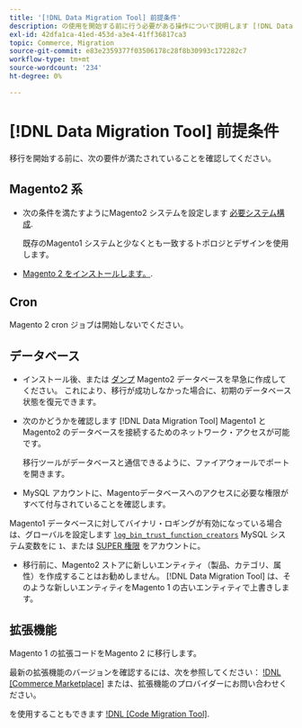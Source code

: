 ```yaml
---
title: '[!DNL Data Migration Tool] 前提条件'
description: の使用を開始する前に行う必要がある操作について説明します [!DNL Data Migration Tool] Magento1 とMagento2 との間でデータを転送する。
exl-id: 42dfa1ca-41ed-453d-a3e4-41ff36817ca3
topic: Commerce, Migration
source-git-commit: e83e2359377f03506178c28f8b30993c172282c7
workflow-type: tm+mt
source-wordcount: '234'
ht-degree: 0%

---
```


# [!DNL Data Migration Tool] 前提条件

移行を開始する前に、次の要件が満たされていることを確認してください。

## Magento2 系

* 次の条件を満たすようにMagento2 システムを設定します [必要システム構成](../../installation/system-requirements.md).

  既存のMagento1 システムと少なくとも一致するトポロジとデザインを使用します。

* [Magento 2 をインストールします。](../../installation/overview.md).

## Cron

Magento 2 cron ジョブは開始しないでください。

## データベース

* インストール後、または [ダンプ](https://dev.mysql.com/doc/refman/8.0/en/mysqldump.html) Magento2 データベースを早急に作成してください。 これにより、移行が成功しなかった場合に、初期のデータベース状態を復元できます。

* 次のかどうかを確認します [!DNL Data Migration Tool] Magento1 とMagento2 のデータベースを接続するためのネットワーク・アクセスが可能です。

  移行ツールがデータベースと通信できるように、ファイアウォールでポートを開きます。

* MySQL アカウントに、Magentoデータベースへのアクセスに必要な権限がすべて付与されていることを確認します。

Magento1 データベースに対してバイナリ・ロギングが有効になっている場合は、グローバルを設定します [`log_bin_trust_function_creators`](https://dev.mysql.com/doc/refman/5.7/en/server-system-variables.html#sysvar_log_bin_trust_function_creators) MySQL システム変数をに `1`、または [SUPER 権限](https://dev.mysql.com/doc/refman/5.7/en/privileges-provided.html#priv_super) をアカウントに。

* 移行前に、Magento2 ストアに新しいエンティティ（製品、カテゴリ、属性）を作成することはお勧めしません。 [!DNL Data Migration Tool] は、そのような新しいエンティティをMagento 1 の古いエンティティで上書きします。

## 拡張機能

Magento 1 の拡張コードをMagento 2 に移行します。

最新の拡張機能のバージョンを確認するには、次を参照してください： [!DNL [Commerce Marketplace]](https://marketplace.magento.com/) または、拡張機能のプロバイダーにお問い合わせください。

を使用することもできます [!DNL [Code Migration Tool]](https://github.com/magento-commerce/code-migration/blob/develop/README.md).
